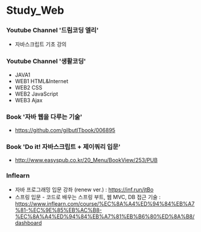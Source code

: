 # Study_Web


### Youtube Channel '드림코딩 엘리'
 - 자바스크립트 기초 강의

### Youtube Channel '생활코딩'
- JAVA1
- WEB1 HTML&Internet
- WEB2 CSS
- WEB2 JavaScript
- WEB3 Ajax

### Book '자바 웹을 다루는 기술'
- https://github.com/gilbutITbook/006895

### Book 'Do it! 자바스크립트 + 제이쿼리 입문'
- http://www.easyspub.co.kr/20_Menu/BookView/253/PUB

### Inflearn
- 자바 프로그래밍 입문 강좌 (renew ver.) : https://inf.run/jtBo
- 스프링 입문 - 코드로 배우는 스프링 부트, 웹 MVC, DB 접근 기술 : https://www.inflearn.com/course/%EC%8A%A4%ED%94%84%EB%A7%81-%EC%9E%85%EB%AC%B8-%EC%8A%A4%ED%94%84%EB%A7%81%EB%B6%80%ED%8A%B8/dashboard
